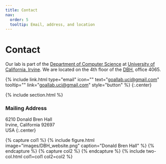 ```yaml
---
title: Contact
nav:
  order: 5
  tooltip: Email, address, and location
---
```


# <i class="fas fa-envelope"></i>Contact

Our lab is part of the [Department of Computer Science](https://www.cs.uci.edu/) at [University of California, Irvine](https://uci.edu/). We are located on the 4th floor of the [DBH](https://classrooms.uci.edu/classrooms/dbh/), office 4065.

{%
  include link.html
  type="email"
  icon=""
  text="goallab.uci@gmail.com"
  tooltip=""
  link="goallab.uci@gmail.com"
  style="button"
%}
{:.center}

{% include section.html %}

### <i class="fas fa-mail-bulk"></i>Mailing Address

6210 Donald Bren Hall </br>
Irvine, California 92697  </br>
USA
{:.center}

{% capture col1 %}
{%
  include figure.html
  image="images/DBH_website.png"
  caption="Donald Bren Hall"
%}
{% endcapture %}
{% capture col2 %}
{% endcapture %}
{% include two-col.html col1=col1 col2=col2 %}
